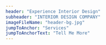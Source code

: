 ```yaml
---
header: "Experience Interior Design"
subheader: "INTERIOR DESIGN COMPANY"
imageFileName: "header-bg.jpg"
jumpToAnchor: "Services"
jumpToAnchorText: "Tell Me More"
---
```

